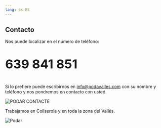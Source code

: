 ```yaml
---
lang: es-ES
---
```


## Contacto

Nos puede localizar en el número de teléfono:

<p style="font-size:40px"><strong>639 841 851</strong></p>

Si lo prefiere puede escribirnos en [info@podavalles.com](mailto:info@podavalles.com) con su nombre y teléfono y nos pondremos en contacto con usted.

![PODAR CONTACTE](/img/thumb_MG_8736-1024x683_1024-1.jpeg)


Trabajamos en Collserola y en toda la zona del Vallés.



<img src="http://arboriculturavalles.com/wp-content/uploads/2018/ubicacio.jpg" alt="Podar" class="is-style-rounded">